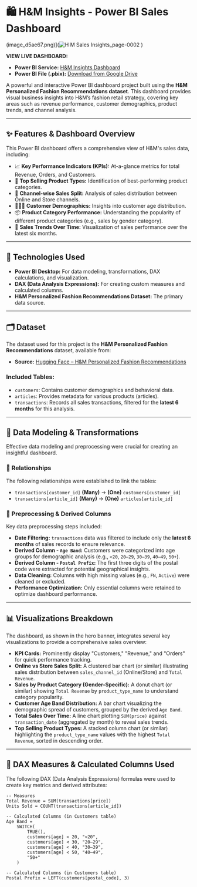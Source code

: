 # 🛍️ H&M Insights - Power BI Sales Dashboard

(image_d5ae67.png)](![H M Sales Insights_page-0002](https://github.com/user-attachments/assets/c8b2f82d-816e-4332-820f-a5c7afd84da4)
)

**VIEW LIVE DASHBOARD:**
* **Power BI Service:** [H&M Insights Dashboard](https://app.powerbi.com/links/IDYsmDmJmj?ctid=e09c6192-2b83-4585-8c44-13d4e615579b&pbi_source=linkShare)
* **Power BI File (.pbix):** [Download from Google Drive](https://drive.google.com/file/d/17LQ3hgAAUsyqiaLctGc9l0rCMtdADJ-n/view?usp=drive_link)


A powerful and interactive Power BI dashboard project built using the **H&M Personalized Fashion Recommendations dataset**. This dashboard provides visual business insights into H&M’s fashion retail strategy, covering key areas such as revenue performance, customer demographics, product trends, and channel analysis.

---

## ✨ Features & Dashboard Overview

This Power BI dashboard offers a comprehensive view of H&M's sales data, including:

* 📈 **Key Performance Indicators (KPIs):** At-a-glance metrics for total Revenue, Orders, and Customers.
* 👕 **Top Selling Product Types:** Identification of best-performing product categories.
* 🛒 **Channel-wise Sales Split:** Analysis of sales distribution between Online and Store channels.
* 🧑‍🤝‍🧑 **Customer Demographics:** Insights into customer age distribution.
* 📦 **Product Category Performance:** Understanding the popularity of different product categories (e.g., sales by gender category).
* 📆 **Sales Trends Over Time:** Visualization of sales performance over the latest six months.

---

## 🚀 Technologies Used

* **Power BI Desktop:** For data modeling, transformations, DAX calculations, and visualization.
* **DAX (Data Analysis Expressions):** For creating custom measures and calculated columns.
* **H&M Personalized Fashion Recommendations Dataset:** The primary data source.

---

## 🗂️ Dataset

The dataset used for this project is the **H&M Personalized Fashion Recommendations** dataset, available from:

* **Source:** [Hugging Face – H&M Personalized Fashion Recommendations](https://huggingface.co/datasets/dinhlnd1610/HM-Personalized-Fashion-Recommendations)

### Included Tables:

* `customers`: Contains customer demographics and behavioral data.
* `articles`: Provides metadata for various products (articles).
* `transactions`: Records all sales transactions, filtered for the **latest 6 months** for this analysis.

---

## 📌 Data Modeling & Transformations

Effective data modeling and preprocessing were crucial for creating an insightful dashboard.

### 🔗 Relationships

The following relationships were established to link the tables:

* `transactions[customer_id]` **(Many)** → **(One)** `customers[customer_id]`
* `transactions[article_id]` **(Many)** → **(One)** `articles[article_id]`

### 🧹 Preprocessing & Derived Columns

Key data preprocessing steps included:

* **Date Filtering:** `transactions` data was filtered to include only the **latest 6 months** of sales records to ensure relevance.
* **Derived Column - `Age Band`:** Customers were categorized into age groups for demographic analysis (e.g., `<20`, `20–29`, `30–39`, `40–49`, `50+`).
* **Derived Column - `Postal Prefix`:** The first three digits of the postal code were extracted for potential geographical insights.
* **Data Cleaning:** Columns with high missing values (e.g., `FN`, `Active`) were cleaned or excluded.
* **Performance Optimization:** Only essential columns were retained to optimize dashboard performance.

---

## 📊 Visualizations Breakdown

The dashboard, as shown in the hero banner, integrates several key visualizations to provide a comprehensive sales overview:

* **KPI Cards:** Prominently display "Customers," "Revenue," and "Orders" for quick performance tracking.
* **Online vs Store Sales Split:** A clustered bar chart (or similar) illustrating sales distribution between `sales_channel_id` (Online/Store) and `Total Revenue`.
* **Sales by Product Category (Gender-Specific):** A donut chart (or similar) showing `Total Revenue` by `product_type_name` to understand category popularity.
* **Customer Age Band Distribution:** A bar chart visualizing the demographic spread of customers, grouped by the derived `Age Band`.
* **Total Sales Over Time:** A line chart plotting `SUM(price)` against `transaction_date` (aggregated by month) to reveal sales trends.
* **Top Selling Product Types:** A stacked column chart (or similar) highlighting the `product_type_name` values with the highest `Total Revenue`, sorted in descending order.

---

## 🧠 DAX Measures & Calculated Columns Used

The following DAX (Data Analysis Expressions) formulas were used to create key metrics and derived attributes:

```dax
-- Measures
Total Revenue = SUM(transactions[price])
Units Sold = COUNT(transactions[article_id])

-- Calculated Columns (in Customers table)
Age Band = 
    SWITCH(
        TRUE(),
        customers[age] < 20, "<20",
        customers[age] < 30, "20–29",
        customers[age] < 40, "30–39",
        customers[age] < 50, "40–49",
        "50+"
    )

-- Calculated Columns (in Customers table)
Postal Prefix = LEFT(customers[postal_code], 3)
